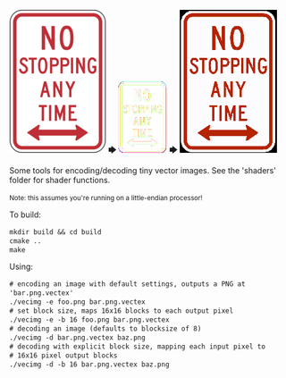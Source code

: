 ![input image](https://raw.githubusercontent.com/grend3d/vecimg/master/tests/NYSDOT_nostop_small.png) 
**🡆** ![encoded](https://raw.githubusercontent.com/grend3d/vecimg/master/tests/nostop_out.png)
**🡆** ![decoded result](https://raw.githubusercontent.com/grend3d/vecimg/master/tests/nostop_decoded.png)

Some tools for encoding/decoding tiny vector images. See the 'shaders' folder
for shader functions.

<small>Note: this assumes you're running on a little-endian processor!</small>

To build:

    mkdir build && cd build
    cmake ..
    make

Using:

    # encoding an image with default settings, outputs a PNG at 'bar.png.vectex'
    ./vecimg -e foo.png bar.png.vectex
    # set block size, maps 16x16 blocks to each output pixel
    ./vecimg -e -b 16 foo.png bar.png.vectex
    # decoding an image (defaults to blocksize of 8)
    ./vecimg -d bar.png.vectex baz.png
    # decoding with explicit block size, mapping each input pixel to
    # 16x16 pixel output blocks
    ./vecimg -d -b 16 bar.png.vectex baz.png
